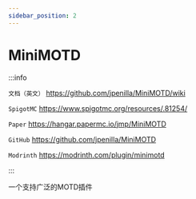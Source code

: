 ```yaml
---
sidebar_position: 2
---
```


# MiniMOTD

:::info

`文档（英文）` https://github.com/jpenilla/MiniMOTD/wiki

`SpigotMC` https://www.spigotmc.org/resources/.81254/

`Paper` https://hangar.papermc.io/jmp/MiniMOTD

`GitHub` https://github.com/jpenilla/MiniMOTD

`Modrinth` https://modrinth.com/plugin/minimotd

:::

一个支持广泛的MOTD插件